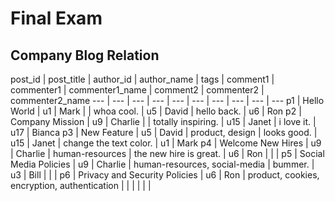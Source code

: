 # Final Exam

## Company Blog Relation

post_id | post_title | author_id | author_name | tags | comment1 | commenter1 | commenter1_name | comment2 | commenter2 | commenter2_name
--- | ---  | ---  | ---  | ---  | ---  | ---  | ---  | ---  | ---
p1 | Hello World | u1 | Mark |  | whoa cool. | u5 | David | hello back. | u6 | Ron
p2 | Company Mission | u9 | Charlie |  | totally inspiring. | u15 | Janet | i love it. | u17 | Bianca
p3 | New Feature | u5 | David | product, design | looks good. | u15 | Janet | change the text color. | u1 | Mark
p4 | Welcome New Hires | u9 | Charlie | human-resources | the new hire is great. | u6 | Ron  |  |  |
p5 | Social Media Policies | u9 | Charlie | human-resources, social-media | bummer. | u3 | Bill |  |  |
p6 | Privacy and Security Policies | u6 | Ron | product, cookies, encryption, authentication | | |  |  |  |
